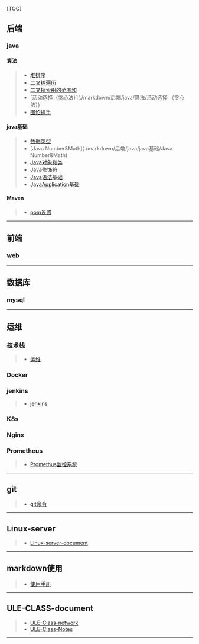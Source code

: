 [TOC]

## 后端

### java

#### 	算法

> - [堆排序](./markdown/后端/java/算法/堆排序)
> - [二叉树遍历](./markdown/后端/java/算法/二叉树遍历)
> - [二叉搜索树的范围和](./markdown/后端/java/算法/二叉搜索树的范围和)
> - [活动选择（贪心法）](./markdown/后端/java/算法/活动选择 （贪心法）)
> - [图论握手](./markdown/后端/java/算法/图论握手)

#### 	java基础

> - [数据类型](./markdown/后端/java/java基础/数据类型)
> - [Java Number&Math](./markdown/后端/java/java基础/Java Number&Math)
> - [Java对象和类](./markdown/后端/java/java基础/Java对象和类)
> - [Java修饰符](./markdown/后端/java/java基础/Java修饰符)
> - [Java语法基础](./markdown/后端/java/java基础/Java语法基础)
> - [JavaApplication基础](./markdown/后端/java/java基础/JavaApplication基础)

#### 	Maven

> - [pom设置](./markdown/后端/java/Maven/pom设置)

---



## 前端

### web

---



## 数据库

### mysql

---



## 运维

### 	技术栈

> - [运维](./markdown/运维/技术栈/运维)

### 	Docker

### 	jenkins

> - [jenkins](./markdown/运维/jenkins/jenkins)

### 	K8s

### 	Nginx

### 	Prometheus

> - [Promethus监控系统](./markdown/运维/Prometheus/Promethus监控系统)

---



## git

> - [git命令](./markdown/git/git命令)

---



## Linux-server

> - [Linux-server-document](./markdown/Linux-server/Linux-server-document)

---



## markdown使用

> - [使用手册](./markdown/markdown使用/使用手册)

---



## ULE-CLASS-document

> - [ULE-Class-network](./markdown/ULE-CLASS-document/ULE-Class-network)
> - [ULE-Class-Notes](./markdown/ULE-CLASS-document/ULE-Class-Notes)

---

